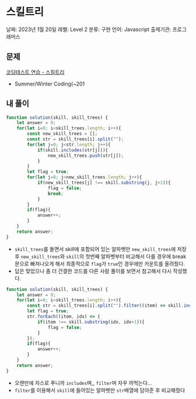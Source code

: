 # 스킬트리

날짜: 2023년 1월 20일
레벨: Level 2
분류: 구현
언어: Javascript
출제기관: 프로그래머스

## 문제

[코딩테스트 연습 - 스킬트리](https://school.programmers.co.kr/learn/courses/30/lessons/49993)

- Summer/Winter Coding(~201

## 내 풀이

```jsx
function solution(skill, skill_trees) {
    let answer = 0;
    for(let i=0; i<skill_trees.length; i++){
        const new_skill_trees = [];
        const str = skill_trees[i].split("");
        for(let j=0; j<str.length; j++){
            if(skill.includes(str[j])){
                new_skill_trees.push(str[j]);
            }
        }
        let flag = true;
        for(let j=0; j<new_skill_trees.length; j++){
            if(new_skill_trees[j] !== skill.substring(j, j+1)){
                flag = false;
                break;
            }
        }
        if(flag){
            answer++;
        }
    }
    return answer;
}
```

- `skill_trees`를 돌면서 skill에 포함되어 있는 알파벳만 `new_skill_trees`에 저장 후 `new_skill_trees`와 `skill`의 첫번째 알파벳부터 비교해서 다를 경우에 break문으로 빠져나오게 해서 최종적으로 `flag`가 `true`인 경우에만 카운트를 올려줬다.
- 답은 맞았으나 좀 더 간결한 코드를 다른 사람 풀이를 보면서 참고해서 다시 작성했다.

```jsx
function solution(skill, skill_trees) {
    let answer = 0;
    for(let i=0; i<skill_trees.length; i++){
        const str = skill_trees[i].split("").filter((item) => skill.includes(item));
        let flag = true;
        str.forEach((item, idx) => {
            if(item !== skill.substring(idx, idx+1)){
                flag = false;
            }
        });
        if(flag){
            answer++;
        }
    }
    return answer;
}
```

- 오랜만에 자스로 푸니까 `includes`며,, `filter`며 자꾸 까먹는다…
- `filter`를 이용해서 `skill`에 들어있는 알파벳만 `str`배열에 담아준 후 비교해줬다